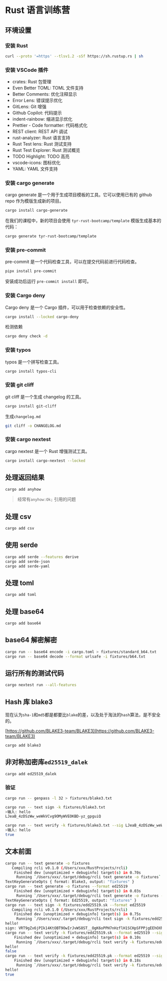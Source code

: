 # Rust 语言训练营

## 环境设置

### 安装 Rust

```bash
curl --proto '=https' --tlsv1.2 -sSf https://sh.rustup.rs | sh
```

### 安装 VSCode 插件

- crates: Rust 包管理
- Even Better TOML: TOML 文件支持
- Better Comments: 优化注释显示
- Error Lens: 错误提示优化
- GitLens: Git 增强
- Github Copilot: 代码提示
- indent-rainbow: 缩进显示优化
- Prettier - Code formatter: 代码格式化
- REST client: REST API 调试
- rust-analyzer: Rust 语言支持
- Rust Test lens: Rust 测试支持
- Rust Test Explorer: Rust 测试概览
- TODO Highlight: TODO 高亮
- vscode-icons: 图标优化
- YAML: YAML 文件支持

### 安装 cargo generate

cargo generate 是一个用于生成项目模板的工具。它可以使用已有的 github repo 作为模版生成新的项目。

```bash
cargo install cargo-generate
```

在我们的课程中，新的项目会使用 `tyr-rust-bootcamp/template` 模版生成基本的代码：

```bash
cargo generate tyr-rust-bootcamp/template
```

### 安装 pre-commit

pre-commit 是一个代码检查工具，可以在提交代码前进行代码检查。

```bash
pipx install pre-commit
```

安装成功后运行 `pre-commit install` 即可。

### 安装 Cargo deny

Cargo deny 是一个 Cargo 插件，可以用于检查依赖的安全性。

```bash
cargo install --locked cargo-deny
```

检测依赖

```bash
cargo deny check -d
```

### 安装 typos

typos 是一个拼写检查工具。

```bash
cargo install typos-cli
```

### 安装 git cliff

git cliff 是一个生成 changelog 的工具。

```bash
cargo install git-cliff
```

生成`changelog.md`

```bash
git cliff -o CHANGELOG.md
```

### 安装 cargo nextest

cargo nextest 是一个 Rust 增强测试工具。

```bash
cargo install cargo-nextest --locked
```

## 处理返回结果

```bash
cargo add anyhow
```

>经常有`anyhow:Ok;` 引用的问题

## 处理 csv

```bash
cargo add csv
```

## 使用 serde

```bash
cargo add serde --features derive
cargo add serde-json
cargo add serde-yaml
```

## 处理 toml

```bash
cargo add toml
```

## 处理 base64

```bash
cargo add base64
```

## base64 解密解密

```bash
cargo run -- base64 encode -i cargo.toml > fixtures/standard_b64.txt
cargo run -- base64 decode --format urlsafe -i fixtures/b64.txt
```

## 运行所有的测试代码

```bash
cargo nextest run --all-features
```

## Hash 库 blake3

现在认为`sha-1`和`md5`都是都要比`blake`的差，以及处于淘汰的`hash`算法，是不安全的。

[https://github.com/BLAKE3-team/BLAKE3](https://github.com/BLAKE3-team/BLAKE3)

```bash
cargo add blake3
```

## 非对称加密库`ed25519_dalek`
```bash
cargo add ed25519_dalek
```

### 验证

```bash
cargo run -- genpass -l 32 > fixtures/blake3.txt

cargo run -- text sign -k fixtures/blake3.txt
>输入: hello
LJeaB_4zDSzWw_weWkVCvg9OMyWVEOKBD-yz_gpguiQ

cargo run -- text verify -k fixtures/blake3.txt --sig LJeaB_4zDSzWw_weWkVCvg9OMyWVEOKBD-yz_gpguiQ
>输入: hello
true
```

## 文本前面

```bash
cargo run -- text generate -o fixtures
   Compiling rcli v0.1.0 (/Users/xxx/RustProjects/rcli)
    Finished dev [unoptimized + debuginfo] target(s) in 0.70s
     Running `/Users/xxx/.target/debug/rcli text generate -o fixtures`
TextKeyGenerateOpts { format: Blake3, output: "fixtures" }
cargo run -- text generate -o fixtures --format ed25519
    Finished dev [unoptimized + debuginfo] target(s) in 0.03s
     Running `/Users/xxx/.target/debug/rcli text generate -o fixtures --format ed25519`
TextKeyGenerateOpts { format: Ed25519, output: "fixtures" }
cargo run -- text sign -k fixtures/edd25519.sk --format ed25519
   Compiling rcli v0.1.0 (/Users/xxx/RustProjects/rcli)
    Finished dev [unoptimized + debuginfo] target(s) in 0.75s
     Running `/Users/xxx/.target/debug/rcli text sign -k fixtures/edd25519.sk --format ed25519`
hello!
sign: VRT9gZx6jPIk14KtOBT9OwIrJvWS8ST__OgK6oPPH7nHzflH1SCHpSFPPjgEEhOXhPjPndK1k6ePIE4kDimGCA
cargo run -- text verify -k fixtures/edd25519.sk --format ed25519 --sig VRT9gZx6jPIk14KtOBT9OwIrJvWS8ST__OgK6oPPH7nHzflH1SCHpSFPPjgEEhOXhPjPndK1k6ePIE4kDimGCA
    Finished dev [unoptimized + debuginfo] target(s) in 0.10s
     Running `/Users/xxx/.target/debug/rcli text verify -k fixtures/edd25519.sk --format ed25519 --sig VRT9gZx6jPIk14KtOBT9OwIrJvWS8ST__OgK6oPPH7nHzflH1SCHpSFPPjgEEhOXhPjPndK1k6ePIE4kDimGCA`
hello!
false
cargo run -- text verify -k fixtures/edd25519.pk --format ed25519 --sig VRT9gZx6jPIk14KtOBT9OwIrJvWS8ST__OgK6oPPH7nHzflH1SCHpSFPPjgEEhOXhPjPndK1k6ePIE4kDimGCA
    Finished dev [unoptimized + debuginfo] target(s) in 0.18s
     Running `/Users/xxx/.target/debug/rcli text verify -k fixtures/edd25519.pk --format ed25519 --sig VRT9gZx6jPIk14KtOBT9OwIrJvWS8ST__OgK6oPPH7nHzflH1SCHpSFPPjgEEhOXhPjPndK1k6ePIE4kDimGCA`
hello!
true
```
